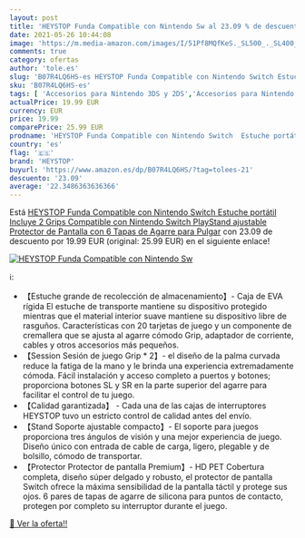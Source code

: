 ```yaml
---
layout: post
title: 'HEYSTOP Funda Compatible con Nintendo Sw al 23.09 % de descuento'
date: 2021-05-26 10:44:08
image: 'https://m.media-amazon.com/images/I/51Pf8MQfKeS._SL500_._SL400_.jpg'
comments: true
category: ofertas
author: 'tole.es'
slug: 'B07R4LQ6HS-es HEYSTOP Funda Compatible con Nintendo Switch Estuche...'
sku: 'B07R4LQ6HS-es'
tags: [ 'Accesorios para Nintendo 3DS y 2DS','Accesorios para Nintendo DS','Accesorios para Nintendo Switch','Fundas para Nintendo 3DS y 2DS','Fundas para Nintendo DS','Fundas para Nintendo Switch','Fundas y almacenamiento para Nintendo 3DS y 2DS','Fundas y almacenamiento para Nintendo DS','Fundas y almacenamiento para Nintendo Switch','Hardware y juegos para Nintendo 3DS y 2DS','Hardware y juegos para Nintendo DS','Hardware y juegos para Nintendo Switch','Sistemas precursores y micro consolas','Videojuegos','heystop','nintendo', ]
actualPrice: 19.99 EUR
currency: EUR
price: 19.99
comparePrice: 25.99 EUR
prodname: 'HEYSTOP Funda Compatible con Nintendo Switch  Estuche portátil Incluye 2 Grips Compatible con Nintendo Switch   PlayStand ajustable  Protector de Pantalla con 6 Tapas de Agarre para Pulgar'
country: 'es'
flag: '🇪🇸'
brand: 'HEYSTOP'
buyurl: 'https://www.amazon.es/dp/B07R4LQ6HS/?tag=tolees-21'
descuento: '23.09'
average: '22.3486363636366'
---
```


Está [HEYSTOP Funda Compatible con Nintendo Switch  Estuche portátil Incluye 2 Grips Compatible con Nintendo Switch   PlayStand ajustable  Protector de Pantalla con 6 Tapas de Agarre para Pulgar](https://www.amazon.es/dp/B07R4LQ6HS/?tag=tolees-21) con 23.09 de descuento por 19.99 EUR (original: 25.99 EUR) en el siguiente enlace!

[![HEYSTOP Funda Compatible con Nintendo Sw](https://m.media-amazon.com/images/I/51Pf8MQfKeS._SL500_._SL400_.jpg)](https://www.amazon.es/dp/B07R4LQ6HS/?tag=tolees-21)

ℹ️:

- 【Estuche grande de recolección de almacenamiento】- Caja de EVA rígida El estuche de transporte mantiene su dispositivo protegido mientras que el material interior suave mantiene su dispositivo libre de rasguños. Características con 20 tarjetas de juego y un componente de cremallera que se ajusta al agarre cómodo Grip, adaptador de corriente, cables y otros accesorios más pequeños.
- 【Session Sesión de juego Grip * 2】- el diseño de la palma curvada reduce la fatiga de la mano y le brinda una experiencia extremadamente cómoda. Fácil instalación y acceso completo a puertos y botones; proporciona botones SL y SR en la parte superior del agarre para facilitar el control de tu juego.
- 【Calidad garantizada】 - Cada una de las cajas de interruptores HEYSTOP tuvo un estricto control de calidad antes del envío.
- 【Stand Soporte ajustable compacto】- El soporte para juegos proporciona tres ángulos de visión y una mejor experiencia de juego. Diseño único con entrada de cable de carga, ligero, plegable y de bolsillo, cómodo de transportar.
- 【Protector Protector de pantalla Premium】- HD PET Cobertura completa, diseño súper delgado y robusto, el protector de pantalla Switch ofrece la máxima sensibilidad de la pantalla táctil y protege sus ojos. 6 pares de tapas de agarre de silicona para puntos de contacto, protegen por completo su interruptor durante el juego.

[🛒 Ver la oferta!!](https://www.amazon.es/dp/B07R4LQ6HS/?tag=tolees-21)

